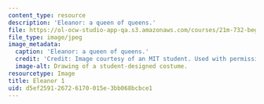 ```yaml
---
content_type: resource
description: 'Eleanor: a queen of queens.'
file: https://ol-ocw-studio-app-qa.s3.amazonaws.com/courses/21m-732-beginning-costume-design-and-construction-fall-2008/d5ef259126726170015e3bb068bcbce1_eleanor1.jpg
file_type: image/jpeg
image_metadata:
  caption: 'Eleanor: a queen of queens.'
  credit: 'Credit: Image courtesy of an MIT student. Used with permission.'
  image-alt: Drawing of a student-designed costume.
resourcetype: Image
title: Eleanor 1
uid: d5ef2591-2672-6170-015e-3bb068bcbce1
---
```

